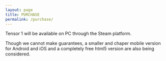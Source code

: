 ```yaml
---
layout: page
title: PURCHASE
permalink: /purchase/
---
```


Tensor 1 will be available on PC through the Steam platform.

Though we cannot make guarantees, a smaller and chaper mobile version for Android and iOS and a completely free html5 version are also being considered.
